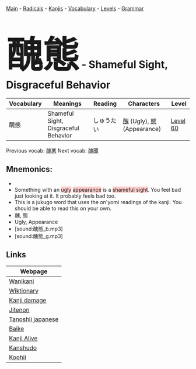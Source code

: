 <style> bigfont {font-size: 100px}</style>
[Main](../README.md) -
[Radicals](../radicals.md) -
[Kanjis](../kanjis.md) -
[Vocabulary](../vocabulary.md) -
[Levels](../levels.md) -
[Grammar](../grammar.md)
# <bigfont> 醜態</bigfont> - Shameful Sight, Disgraceful Behavior 

| Vocabulary | Meanings | Reading | Characters | Level |
| --- | --- | --- | --- | --- |
| 醜態 | Shameful Sight, Disgraceful Behavior | しゅうたい |  [醜](../kanjis/醜.md) (Ugly), [態](../kanjis/態.md) (Appearance) | [Level 60](../levels/wk_level60.md) |

Previous vocab: [醜悪](醜悪.md) Next vocab: [醜聞](醜聞.md) 

## Mnemonics:

* 
* Something with an <span style="background-color:#ffcccb"> ugly</span> <span style="background-color:#ffcccb"> appearance</span> is a <span style="background-color:#ffcccb"> shameful sight</span>. You feel bad just looking at it. It probably feels bad too.
* This is a jukugo word that uses the on'yomi readings of the kanji. You should be able to read this on your own.
* 醜, 態
* Ugly, Appearance
* [sound:醜態_b.mp3]
* [sound:醜態_g.mp3]


## Links 

| Webpage |
| --- |
| [Wanikani          ](https://www.wanikani.com/kanji/醜態) |
| [Wiktionary        ](https://en.wiktionary.org/wiki/醜態) |
| [Kanji damage      ](http://www.kanjidamage.com/kanji/search?utf8=✓&q=醜態) |
| [Jitenon           ](https://jitenon.com/kanji/醜態) |
| [Tanoshii japanese ](https://www.tanoshiijapanese.com/dictionary/kanji.cfm?k=醜態) |
| [Baike             ](https://baike.baidu.com/item/醜態) |
| [Kanji Alive       ](https://app.kanjialive.com/醜態) |
| [Kanshudo          ](https://www.kanshudo.com/searchmn?q=醜態) |
| [Koohii            ](https://kanji.koohii.com/study/kanji/醜態) |
